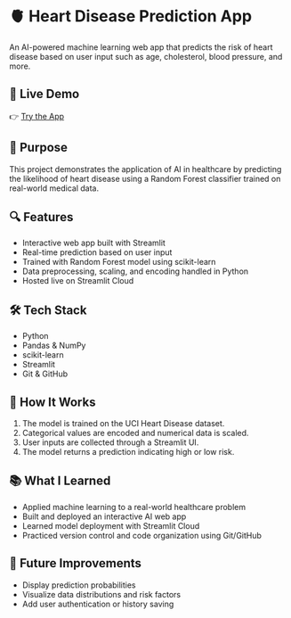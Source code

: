 # 🫀 Heart Disease Prediction App

An AI-powered machine learning web app that predicts the risk of heart disease based on user input such as age, cholesterol, blood pressure, and more.

## 🚀 Live Demo
👉 [Try the App](https://heartdiseasepredictorr.streamlit.app/)

## 🧠 Purpose
This project demonstrates the application of AI in healthcare by predicting the likelihood of heart disease using a Random Forest classifier trained on real-world medical data.

## 🔍 Features
- Interactive web app built with Streamlit
- Real-time prediction based on user input
- Trained with Random Forest model using scikit-learn
- Data preprocessing, scaling, and encoding handled in Python
- Hosted live on Streamlit Cloud

## 🛠️ Tech Stack
- Python
- Pandas & NumPy
- scikit-learn
- Streamlit
- Git & GitHub

## 📂 How It Works
1. The model is trained on the UCI Heart Disease dataset.
2. Categorical values are encoded and numerical data is scaled.
3. User inputs are collected through a Streamlit UI.
4. The model returns a prediction indicating high or low risk.

## 📚 What I Learned
- Applied machine learning to a real-world healthcare problem
- Built and deployed an interactive AI web app
- Learned model deployment with Streamlit Cloud
- Practiced version control and code organization using Git/GitHub

## 🧠 Future Improvements
- Display prediction probabilities
- Visualize data distributions and risk factors
- Add user authentication or history saving
